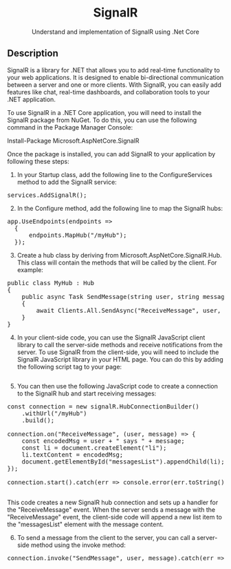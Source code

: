 <h1 align="center">SignalR</h1>
<p align="center">Understand and implementation of SignalR using .Net Core</p>

Description
--
SignalR is a library for .NET that allows you to add real-time functionality to your web applications. It is designed to enable bi-directional communication between a server and one or more clients. With SignalR, you can easily add features like chat, real-time dashboards, and collaboration tools to your .NET application.

To use SignalR in a .NET Core application, you will need to install the SignalR package from NuGet. To do this, you can use the following command in the Package Manager Console:

Install-Package Microsoft.AspNetCore.SignalR

Once the package is installed, you can add SignalR to your application by following these steps:

 1. In your Startup class, add the following line to the ConfigureServices method to add the SignalR service:
   
   <pre>services.AddSignalR();</pre>
   
2. In the Configure method, add the following line to map the SignalR hubs:

  <pre>app.UseEndpoints(endpoints =>
  {
      endpoints.MapHub<MyHub>("/myHub");
  });</pre>

3. Create a hub class by deriving from Microsoft.AspNetCore.SignalR.Hub. This class will contain the methods that will be called by the client. For example:

<pre>
public class MyHub : Hub
{
    public async Task SendMessage(string user, string message)
    {
        await Clients.All.SendAsync("ReceiveMessage", user, message);
    }
}
</pre>

4. In your client-side code, you can use the SignalR JavaScript client library to call the server-side methods and receive notifications from the server. To use SignalR from the client-side, you will need to include the SignalR JavaScript library in your HTML page. You can do this by adding the following script tag to your page:

<pre><script src="/lib/signalr/signalr.js"></script></pre>

5. You can then use the following JavaScript code to create a connection to the SignalR hub and start receiving messages:

<pre>
const connection = new signalR.HubConnectionBuilder()
    .withUrl("/myHub")
    .build();

connection.on("ReceiveMessage", (user, message) => {
    const encodedMsg = user + " says " + message;
    const li = document.createElement("li");
    li.textContent = encodedMsg;
    document.getElementById("messagesList").appendChild(li);
});

connection.start().catch(err => console.error(err.toString()));

</pre>

This code creates a new SignalR hub connection and sets up a handler for the "ReceiveMessage" event. When the server sends a message with the "ReceiveMessage" event, the client-side code will append a new list item to the "messagesList" element with the message content.

6. To send a message from the client to the server, you can call a server-side method using the invoke method:

<pre>connection.invoke("SendMessage", user, message).catch(err => console.error(err.toString()));</pre>
